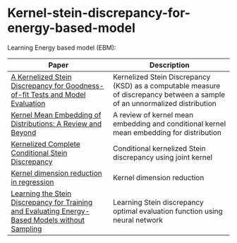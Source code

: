 # Kernel-stein-discrepancy-for-energy-based-model

Learning Energy based model (EBM):

| Paper | Description |
| --- | --- |
| [A Kernelized Stein Discrepancy for Goodness-of-fit Tests and Model Evaluation](https://arxiv.org/abs/1602.03253) |Kernelized Stein Discrepancy (KSD) as a computable measure of discrepancy between a sample of an unnormalized distribution|
|[Kernel Mean Embedding of Distributions: A Review and Beyond](https://arxiv.org/abs/1605.09522)|A review of kernel mean embedding and conditional kernel mean embedding for distribution|
|[Kernelized Complete Conditional Stein Discrepancy](https://arxiv.org/abs/1904.04478)|Conditional kernelized Stein discrepancy using joint kernel|
|[Kernel dimension reduction in regression](https://arxiv.org/abs/0908.1854)|Kernel dimension reduction|
|[Learning the Stein Discrepancy for Training and Evaluating Energy-Based Models without Sampling](https://arxiv.org/abs/2002.05616)|Learning Stein discrepancy optimal evaluation function using neural network|
